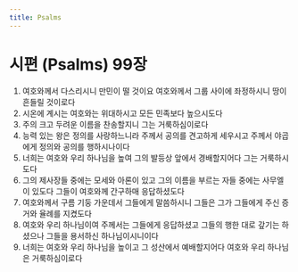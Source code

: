 ```yaml
---
title: Psalms
---
```


# 시편 (Psalms) 99장
1. 여호와께서 다스리시니 만민이 떨 것이요 여호와께서 그룹 사이에 좌정하시니 땅이 흔들릴 것이로다
1. 시온에 계시는 여호와는 위대하시고 모든 민족보다 높으시도다
1. 주의 크고 두려운 이름을 찬송할지니 그는 거룩하심이로다
1. 능력 있는 왕은 정의를 사랑하느니라 주께서 공의를 견고하게 세우시고 주께서 야곱에게 정의와 공의를 행하시나이다
1. 너희는 여호와 우리 하나님을 높여 그의 발등상 앞에서 경배할지어다 그는 거룩하시도다
1. 그의 제사장들 중에는 모세와 아론이 있고 그의 이름을 부르는 자들 중에는 사무엘이 있도다 그들이 여호와께 간구하매 응답하셨도다
1. 여호와께서 구름 기둥 가운데서 그들에게 말씀하시니 그들은 그가 그들에게 주신 증거와 율례를 지켰도다
1. 여호와 우리 하나님이여 주께서는 그들에게 응답하셨고 그들의 행한 대로 갚기는 하셨으나 그들을 용서하신 하나님이시니이다
1. 너희는 여호와 우리 하나님을 높이고 그 성산에서 예배할지어다 여호와 우리 하나님은 거룩하심이로다